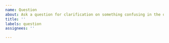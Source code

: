 ```yaml
---
name: Question
about: Ask a question for clarification on something confusing in the documentation.
title: ''
labels: question
assignees: ''

---
```

